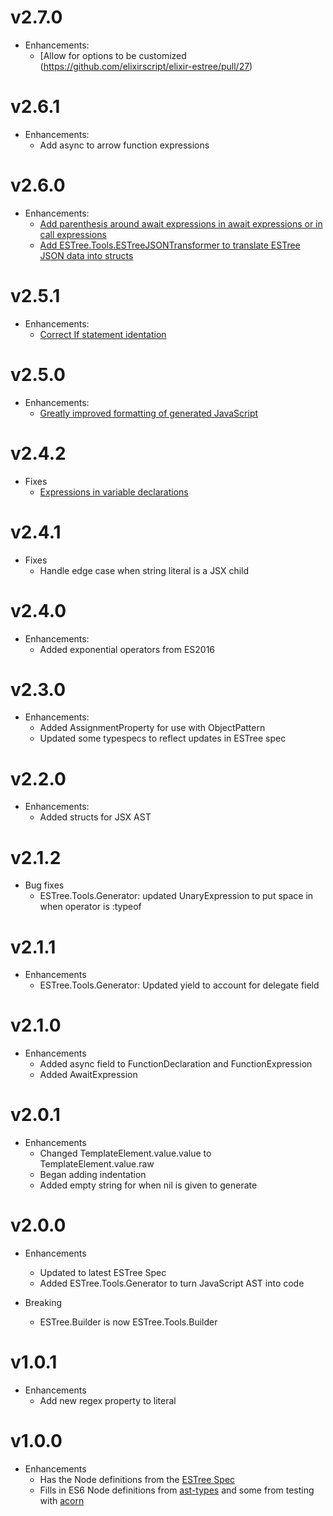 # v2.7.0

- Enhancements:
  - [Allow for options to be customized (https://github.com/elixirscript/elixir-estree/pull/27)

# v2.6.1

- Enhancements:
  - Add async to arrow function expressions

# v2.6.0

- Enhancements:
  - [Add parenthesis around await expressions in await expressions or in call expressions](https://github.com/elixirscript/elixir-estree/pull/20)
  - [Add ESTree.Tools.ESTreeJSONTransformer to translate ESTree JSON data into structs](https://github.com/bryanjos/elixir-estree/pull/21)

# v2.5.1

- Enhancements:
  - [Correct If statement identation](https://github.com/bryanjos/elixir-estree/pull/18)

# v2.5.0

- Enhancements:
  - [Greatly improved formatting of generated JavaScript](https://github.com/bryanjos/elixir-estree/pull/15)

# v2.4.2

- Fixes
  - [Expressions in variable declarations](https://github.com/bryanjos/elixir-estree/pull/13)

# v2.4.1

- Fixes
  - Handle edge case when string literal is a JSX child

# v2.4.0

- Enhancements:
  - Added exponential operators from ES2016

# v2.3.0

- Enhancements:
  - Added AssignmentProperty for use with ObjectPattern
  - Updated some typespecs to reflect updates in ESTree spec

# v2.2.0

- Enhancements:
  - Added structs for JSX AST

# v2.1.2

- Bug fixes
  - ESTree.Tools.Generator: updated UnaryExpression to put space in when operator is :typeof

# v2.1.1

- Enhancements
  - ESTree.Tools.Generator: Updated yield to account for delegate field

# v2.1.0

- Enhancements
  - Added async field to FunctionDeclaration and FunctionExpression
  - Added AwaitExpression

# v2.0.1

- Enhancements
  - Changed TemplateElement.value.value to TemplateElement.value.raw
  - Began adding indentation
  - Added empty string for when nil is given to generate

# v2.0.0

- Enhancements

  - Updated to latest ESTree Spec
  - Added ESTree.Tools.Generator to turn JavaScript AST into code

- Breaking
  - ESTree.Builder is now ESTree.Tools.Builder

# v1.0.1

- Enhancements
  - Add new regex property to literal

# v1.0.0

- Enhancements
  - Has the Node definitions from the [ESTree Spec](https://github.com/estree/estree)
  - Fills in ES6 Node definitions from [ast-types](https://github.com/benjamn/ast-types) and some from testing with [acorn](https://github.com/marijnh/acorn)
